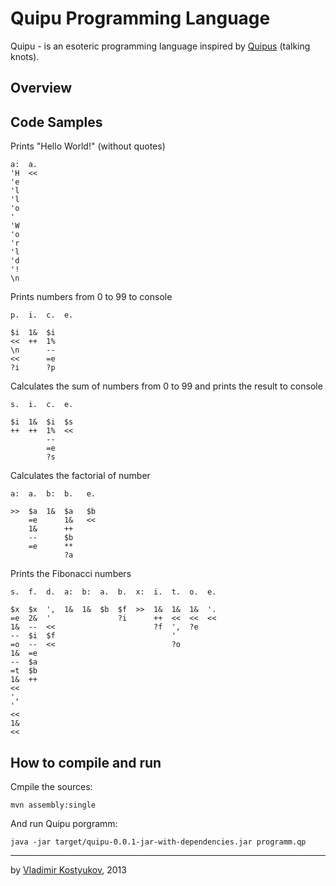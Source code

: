 Quipu Programming Language
==========================

Quipu - is an esoteric programming language inspired by [Quipus](http://en.wikipedia.org/wiki/Quipu) (talking knots).

Overview
--------

Code Samples
------------

Prints "Hello World!" (without quotes)

    a:  a.
    'H  <<
    'e
    'l
    'l
    'o
    ' 
    'W
    'o
    'r
    'l
    'd
    '!
    \n

Prints numbers from 0 to 99 to console

    p.  i.  c.  e.

    $i  1&  $i
    <<  ++  1%
    \n      --
    <<      =e
    ?i      ?p

Calculates the sum of numbers from 0 to 99 and prints the result to console

    s.  i.  c.  e.

    $i  1&  $i  $s
    ++  ++  1%  <<
            --
            =e
            ?s

Calculates the factorial of number 

    a:  a.  b:  b.   e.

    >>  $a  1&  $a   $b
        =e      1&   <<
        1&      ++
        --      $b
        =e      **
                ?a

Prints the Fibonacci numbers

    s.  f.  d.  a:  b:  a.  b.  x:  i.  t.  o.  e.

    $x  $x  ',  1&  1&  $b  $f  >>  1&  1&  1&  '.
    =e  2&  '               ?i      ++  <<  <<  <<
    1&  --  <<                      ?f  ',  ?e
    --  $i  $f                          '
    =o  --  <<                          ?o
    1&  =e
    --  $a
    =t  $b
    1&  ++
    <<
    ',
    '
    <<
    1&
    <<

How to compile and run
----------------------

Cmpile the sources:

    mvn assembly:single
    
And run Quipu porgramm:

    java -jar target/quipu-0.0.1-jar-with-dependencies.jar programm.qp

----
by [Vladimir Kostyukov](http://vkostyukov.ru), 2013
